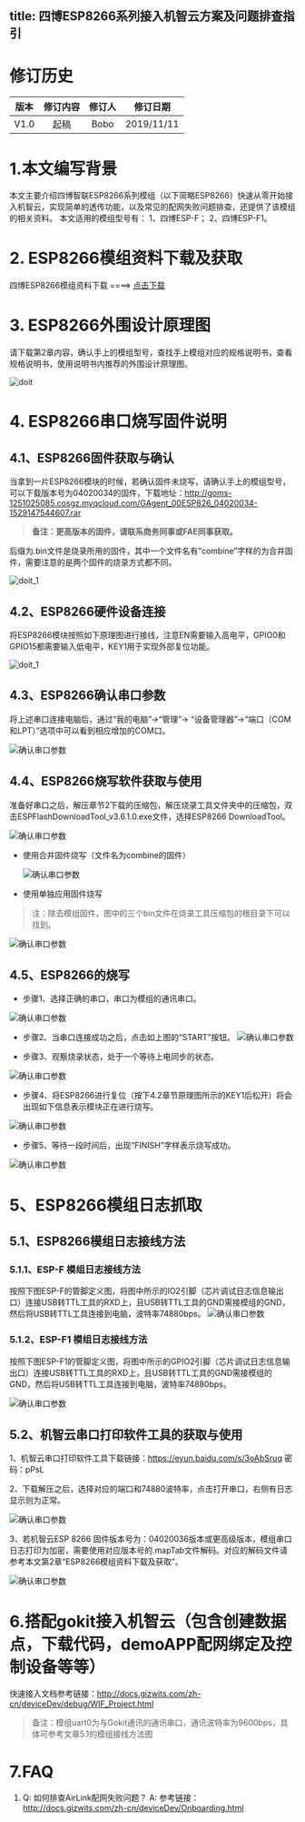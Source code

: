 title: 四博ESP8266系列接入机智云方案及问题排查指引
---

# 修订历史

| 版本        | 修订内容    |  修订人  | 修订日期|
| :------:   | :-----:   | :----: |:----:|
| V1.0        |起稿      |   Bobo    |2019/11/11|


# 1.本文编写背景
本文主要介绍四博智联ESP8266系列模组（以下简略ESP8266）快速从零开始接入机智云，实现简单的透传功能，以及常见的配网失败问题排查，还提供了该模组的相关资料。
本文适用的模组型号有：
1、四博ESP-F；
2、四博ESP-F1。

# 2. ESP8266模组资料下载及获取

四博ESP8266模组资料下载 ====> [点击下载](https://gizwits-doc-1251025085.cos.ap-guangzhou.myqcloud.com/ModuleData/WIFI-Module/DOIT-ESP8266/DOIT-ESP8266-ModuleData.zip)

# 3. ESP8266外围设计原理图

请下载第2章内容，确认手上的模组型号，查找手上模组对应的规格说明书，查看规格说明书，使用说明书内推荐的外围设计原理图。

![doit](/assets/zh-cn/deviceDev/WiFi_Module/DoitEsp8266/doit_1.png)

# 4. ESP8266串口烧写固件说明

## 4.1、ESP8266固件获取与确认
当拿到一片ESP8266模块的时候，若确认固件未烧写，请确认手上的模组型号，可以下载版本号为04020034的固件，下载地址：http://goms-1251025085.cosgz.myqcloud.com/GAgent_00ESP826_04020034-1529147544607.rar

> **备注：更高版本的固件，请联系商务同事或FAE同事获取。**

后缀为.bin文件是烧录所用的固件，其中一个文件名有“combine”字样的为合并固件，需要注意的是两个固件的烧录方式都不同。

![doit_1](/assets/zh-cn/deviceDev/WiFi_Module/DoitEsp8266/doit_2.png)

## 4.2、ESP8266硬件设备连接
将ESP8266模块按照如下原理图进行接线，注意EN需要输入高电平，GPIO0和GPIO15都需要输入低电平，KEY1用于实现外部复位功能。

![doit_1](/assets/zh-cn/deviceDev/WiFi_Module/DoitEsp8266/doit_3.png)

## 4.3、ESP8266确认串口参数
将上述串口连接电脑后，通过“我的电脑”->“管理”-> “设备管理器”->“端口（COM 和LPT）”选项中可以看到相应增加的COM口。



![确认串口参数](/assets/zh-cn/deviceDev/WiFi_Module/DoitEsp8266/doit_4.png)

## 4.4、ESP8266烧写软件获取与使用

准备好串口之后，解压章节2下载的压缩包，解压烧录工具文件夹中的压缩包，双击ESPFlashDownloadTool_v3.6.1.0.exe文件，选择ESP8266 DownloadTool。

![确认串口参数](/assets/zh-cn/deviceDev/WiFi_Module/DoitEsp8266/doit_5.png)

- 使用合并固件烧写（文件名为combine的固件）

  ![确认串口参数](/assets/zh-cn/deviceDev/WiFi_Module/DoitEsp8266/doit_6.png)

- 使用单独应用固件烧写

> 注：除去模组固件，图中的三个bin文件在烧录工具压缩包的根目录下可以找到。

![确认串口参数](/assets/zh-cn/deviceDev/WiFi_Module/DoitEsp8266/doit_7.png)

## 4.5、ESP8266的烧写

- 步骤1、选择正确的串口，串口为模组的通讯串口。

![确认串口参数](/assets/zh-cn/deviceDev/WiFi_Module/DoitEsp8266/doit_8.png)

- 步骤2、当串口连接成功之后，点击如上图的“START”按钮。
![确认串口参数](/assets/zh-cn/deviceDev/WiFi_Module/DoitEsp8266/doit_9.png)

- 步骤3、观察烧录状态，处于一个等待上电同步的状态。

![确认串口参数](/assets/zh-cn/deviceDev/WiFi_Module/DoitEsp8266/doit_10.png)

- 步骤4、将ESP8266进行复位（按下4.2章节原理图所示的KEY1后松开）将会出现如下信息表示模块正在进行烧写。

![确认串口参数](/assets/zh-cn/deviceDev/WiFi_Module/DoitEsp8266/doit_11.png)

- 步骤5、等待一段时间后，出现“FINISH”字样表示烧写成功。

![确认串口参数](/assets/zh-cn/deviceDev/WiFi_Module/DoitEsp8266/doit_12.png)



# 5、ESP8266模组日志抓取

## 5.1、ESP8266模组日志接线方法
### 5.1.1、ESP-F 模组日志接线方法
按照下图ESP-F的管脚定义图，将图中所示的IO2引脚（芯片调试日志信息输出口）连接USB转TTL工具的RXD上，且USB转TTL工具的GND需接模组的GND，然后将USB转TTL工具连接到电脑，波特率74880bps。
![确认串口参数](/assets/zh-cn/deviceDev/WiFi_Module/DoitEsp8266/doit_13.png)

### 5.1.2、ESP-F1 模组日志接线方法
按照下图ESP-F1的管脚定义图，将图中所示的GPIO2引脚（芯片调试日志信息输出口）连接USB转TTL工具的RXD上，且USB转TTL工具的GND需接模组的GND，然后将USB转TTL工具连接到电脑，波特率74880bps。

![确认串口参数](/assets/zh-cn/deviceDev/WiFi_Module/DoitEsp8266/doit_15.png)


## 5.2、机智云串口打印软件工具的获取与使用
1、机智云串口打印软件工具下载链接：https://eyun.baidu.com/s/3oAbSruq 密码：pPsL

2、下载解压之后，选择对应的端口和74880波特率，点击打开串口，右侧有日志显示则为正常。

![确认串口参数](/assets/zh-cn/deviceDev/WiFi_Module/DoitEsp8266/doit_16.png)

3、若机智云ESP 8266 固件版本号为：04020036版本或更高级版本，模组串口日志打印为加密，需要使用对应版本号的.mapTab文件解码。对应的解码文件请参考本文第2章“ESP8266模组资料下载及获取”。

![确认串口参数](/assets/zh-cn/deviceDev/WiFi_Module/DoitEsp8266/doit_17.png)

# 6.搭配gokit接入机智云（包含创建数据点，下载代码，demoAPP配网绑定及控制设备等等）

快速接入文档参考链接：http://docs.gizwits.com/zh-cn/deviceDev/debug/WIF_Project.html

>备注：模组uart0为与Gokit通讯的通讯串口，通讯波特率为9600bps，具体可参考文章5.1的模组接线方法图


# 7.FAQ
1. Q: 如何排查AirLink配网失败问题？
    A: 参考链接：http://docs.gizwits.com/zh-cn/deviceDev/Onboarding.html
